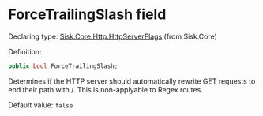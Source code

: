 <!--

Copyrights 2023 Sisk Framework - CypherPotato
Published under MIT license

!!! DO NOT EDIT THIS FILE !!!
This file was generated by a tool in the Sisk package. To edit the information in this documentation,
edit the XML documentation present in the Sisk source code.

-->


# ForceTrailingSlash field

Declaring type: [Sisk.Core.Http.HttpServerFlags](/spec/Sisk.Core.Http.HttpServerFlags.md) (from Sisk.Core)


Definition:

```cs
public bool ForceTrailingSlash;
```

Determines if the HTTP server should automatically rewrite GET requests to end their path with /. This is non-applyable to Regex routes.


<p>
                    Default value: <code>false</code></p>

